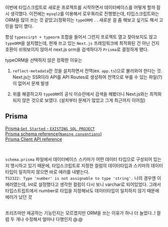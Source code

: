 이번에 타입스크립트로 새로운 프로젝트를 시작하면서 데이터베이스를 어떻게 할까 잠시 생각했다. 이전에는 `mysql2`를 이용해서 로우쿼리로 진행했는데, 타입스크립트와는 ORM을 많이 쓰는 것 같았고(정확히는 `typeORM`) . . 새로운 걸 좀 해보고 싶기도 해서 고민을 많이 했다. <br>

항상 `typescirpt + typeorm` 조합을 들어서 그런지 프로젝트 열고 찾아보지도 않고 `typeORM`을 설치했는데, 현재 쓰고 있는 `Next.js` 프레임워크에 최적화된 건 아닌 건지 호환이 쉬워보이지 않아서 next.js orm을 검색하다가 `Prisma`로 결정하게 됐다. <br>

typeORM을 선택하지 않은 정확한 이유는<br>

1. `reflect-metadata`란 것을 설치하면서 전역(ex. `app.ts`)으로 불러와야 한다는 것. Next.js는 SSR이라 API를 API Routes로 생성하여 전역으로 부를 수 있는 파일(?)이 없어서 문제 발생

2. 위를 해결하고자 `typeORM`의 공식 이슈란에서 검색을 해봤더니 Next.js와는 최적화되지 않은 것으로 보였다. (설치부터 문제가 많았고 그게 최근까지 이어짐)

## Prisma

[Prisma `Get Started` - `EXISTING SQL PROJECT`](https://www.prisma.io/docs/getting-started/setup-prisma/add-to-existing-project/relational-databases-typescript-mysql)<br>
[Prisma schema reference(`Naming conventions`)](https://www.prisma.io/docs/reference/api-reference/prisma-schema-reference#naming-conventions)<br>
[Prisma Client API reference](https://www.prisma.io/docs/reference/api-reference/prisma-client-reference#findmany)

<br>

`schema.prisma` 파일에서 데이터베이스 스키마가 어떤 데이터 타입으로 구성되어 있는지 명시하고 있기 때문에, 타입스크립트로 지정한 컬럼의 데이터타입과 스키마의 데이터타입이 일치하지 않으면 바로 에러를 내뱉는다. <br>
`TS2322: Type 'number' is not assignable to type 'string'.` 나의 경우엔 이 에러였는데, Int로 설정했다고 생각한 컬럼이 다시 보니 varchar로 되어있었다. 그래서 타입스트립트에서 number로 타입을 지정해놔도 데이터타입이 일치하지 않기 때문에 에러가 났던 것<br>

<br>
프리즈마만 제공하는 기능인지는 모르겠지만 ORM을 쓰는 이유가 하나 더 늘었다..! 컬럼 두 개나 수정해서 얼마나 다행인지 @.@
